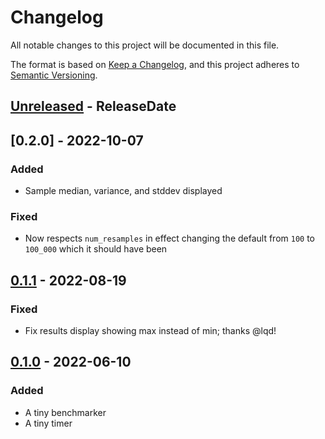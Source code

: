 <!-- markdownlint-disable blanks-around-headings blanks-around-lists no-duplicate-heading -->

# Changelog

All notable changes to this project will be documented in this file.

The format is based on [Keep a Changelog](https://keepachangelog.com/en/1.0.0/),
and this project adheres to [Semantic Versioning](https://semver.org/spec/v2.0.0.html).

<!-- next-header -->

## [Unreleased] - ReleaseDate

## [0.2.0] - 2022-10-07

### Added

- Sample median, variance, and stddev displayed

### Fixed

- Now respects `num_resamples` in effect changing the default from `100` to `100_000` which it should have been

## [0.1.1] - 2022-08-19

### Fixed

- Fix results display showing max instead of min; thanks @lqd!

## [0.1.0] - 2022-06-10

### Added

- A tiny benchmarker
- A tiny timer

<!-- next-url -->

[Unreleased]: https://github.com/EmbarkStudios/tiny-bench/compare/0.1.1...HEAD

[0.1.1]: https://github.com/EmbarkStudios/tiny-bench/compare/0.1.0...0.1.1

[0.1.0]: https://github.com/EmbarkStudios/tiny-bench/releases/tag/0.1.0
